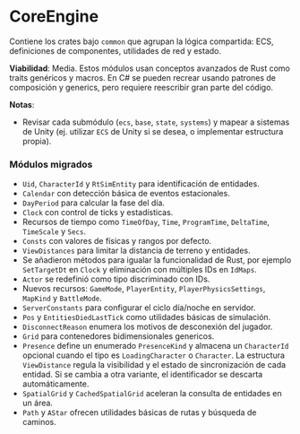 # CoreEngine

Contiene los crates bajo `common` que agrupan la lógica compartida: ECS, definiciones de componentes, utilidades de red y estado.

**Viabilidad**: Media. Estos módulos usan conceptos avanzados de Rust como traits genéricos y macros. En C# se pueden recrear usando patrones de composición y generics, pero requiere reescribir gran parte del código.

**Notas**:
- Revisar cada submódulo (`ecs`, `base`, `state`, `systems`) y mapear a sistemas de Unity (ej. utilizar `ECS` de Unity si se desea, o implementar estructura propia).

### Módulos migrados
- `Uid`, `CharacterId` y `RtSimEntity` para identificación de entidades.
- `Calendar` con detección básica de eventos estacionales.
- `DayPeriod` para calcular la fase del día.
- `Clock` con control de ticks y estadísticas.
- Recursos de tiempo como `TimeOfDay`, `Time`, `ProgramTime`, `DeltaTime`, `TimeScale` y `Secs`.
- `Consts` con valores de físicas y rangos por defecto.
- `ViewDistances` para limitar la distancia de terreno y entidades.
- Se añadieron métodos para igualar la funcionalidad de Rust, por ejemplo `SetTargetDt` en `Clock` y eliminación con múltiples IDs en `IdMaps`.
- `Actor` se redefinió como tipo discriminado con IDs.
- Nuevos recursos: `GameMode`, `PlayerEntity`, `PlayerPhysicsSettings`, `MapKind` y `BattleMode`.
- `ServerConstants` para configurar el ciclo día/noche en servidor.
- `Pos` y `EntitiesDiedLastTick` como utilidades básicas de simulación.
- `DisconnectReason` enumera los motivos de desconexión del jugador.
- `Grid` para contenedores bidimensionales genericos.
 - `Presence` define un enumerado `PresenceKind` y almacena un `CharacterId` opcional cuando el tipo es `LoadingCharacter` o `Character`. La estructura `ViewDistance` regula la visibilidad y el estado de sincronización de cada entidad. Si se cambia a otra variante, el identificador se descarta automáticamente.
- `SpatialGrid` y `CachedSpatialGrid` aceleran la consulta de entidades en un área.
- `Path` y `AStar` ofrecen utilidades básicas de rutas y búsqueda de caminos.
